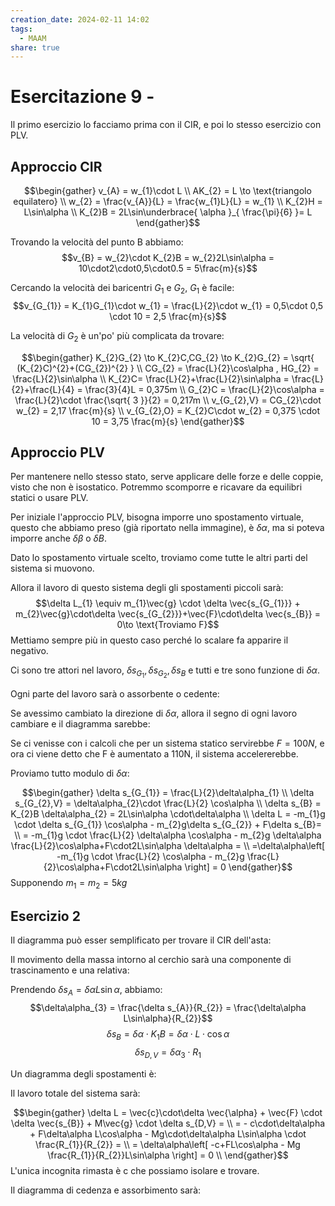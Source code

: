 ```yaml
---
creation_date: 2024-02-11 14:02
tags:
  - MAAM
share: true
---
```

# Esercitazione 9 - 

Il primo esercizio lo facciamo prima con il CIR, e poi lo stesso esercizio con PLV.

## Approccio CIR

<!Diagramma problema e dati>

$$\begin{gather}
v_{A} = w_{1}\cdot L \\
AK_{2} = L \to \text{triangolo equilatero} \\
w_{2} = \frac{v_{A}}{L} = \frac{w_{1}L}{L} = w_{1} \\
K_{2}H = L\sin\alpha \\
K_{2}B = 2L\sin\underbrace{ \alpha }_{ \frac{\pi}{6} }= L
\end{gather}$$

Trovando la velocità del punto B abbiamo:
$$v_{B} = w_{2}\cdot K_{2}B = w_{2}2L\sin\alpha = 10\cdot2\cdot0,5\cdot0.5 = 5\frac{m}{s}$$

Cercando la velocità dei baricentri $G_{1}$ e $G_{2}$, $G_{1}$ è facile:
$$v_{G_{1}} = K_{1}G_{1}\cdot w_{1} = \frac{L}{2}\cdot w_{1} = 0,5\cdot 0,5 \cdot 10 = 2,5 \frac{m}{s}$$

La velocità di $G_{2}$ è un'po' più complicata da trovare:

$$\begin{gather}
K_{2}G_{2} \to K_{2}C,CG_{2} \to K_{2}G_{2} = \sqrt{ (K_{2}C)^{2}+(CG_{2})^{2} } \\
CG_{2} = \frac{L}{2}\cos\alpha , HG_{2} = \frac{L}{2}\sin\alpha \\
K_{2}C= \frac{L}{2}+\frac{L}{2}\sin\alpha = \frac{L}{2}+\frac{L}{4} = \frac{3}{4}L = 0,375m \\
G_{2}C = \frac{L}{2}\cos\alpha = \frac{L}{2}\cdot \frac{\sqrt{ 3 }}{2} = 0,217m \\
v_{G_{2},V} = CG_{2}\cdot w_{2} = 2,17 \frac{m}{s} \\
v_{G_{2},O} = K_{2}C\cdot w_{2} = 0,375 \cdot 10 = 3,75 \frac{m}{s}
\end{gather}$$

## Approccio PLV

<!Diagramma problema>

Per mantenere nello stesso stato, serve applicare delle forze e delle coppie, visto che non è isostatico. Potremmo scomporre e ricavare da equilibri statici o usare PLV.

Per iniziale l'approccio PLV, bisogna imporre uno spostamento virtuale, questo che abbiamo preso (già riportato nella immagine), è $\delta\alpha$, ma si poteva imporre anche $\delta\beta$ o $\delta B$.

Dato lo spostamento virtuale scelto, troviamo come tutte le altri parti del sistema si muovono.
<!Diagramma spostamenti>

Allora il lavoro di questo sistema degli gli spostamenti piccoli sarà:
$$\delta L_{1} \equiv m_{1}\vec{g} \cdot \delta \vec{s_{G_{1}}} + m_{2}\vec{g}\cdot\delta \vec{s_{G_{2}}}+\vec{F}\cdot\delta \vec{s_{B}} = 0\to \text{Troviamo F}$$
Mettiamo sempre più in questo caso perché lo scalare fa apparire il negativo.

Ci sono tre attori nel lavoro, $\delta s_{G_{1}},\delta s_{G_{2}},\delta s_{B}$ e tutti e tre sono funzione di $\delta\alpha$.

Ogni parte del lavoro sarà o assorbente o cedente:
<!Diagramma primo cedimento e assorbimento>

Se avessimo cambiato la direzione di $\delta\alpha$, allora il segno di ogni lavoro cambiare e il diagramma sarebbe:
<!Diagramma cedimento e assorbimento con il segno cambiato>

Se ci venisse con i calcoli che per un sistema statico servirebbe $F=100N$, e ora ci viene detto che F è aumentato a 110N, il sistema accelererebbe.

Proviamo tutto modulo di $\delta\alpha$:

<!Diagramma diagramma con delta-alfa$>

$$\begin{gather}
\delta s_{G_{1}} = \frac{L}{2}\delta\alpha_{1} \\
\delta s_{G_{2},V} = \delta\alpha_{2}\cdot \frac{L}{2} \cos\alpha \\
\delta s_{B} = K_{2}B \delta\alpha_{2} = 2L\sin\alpha \cdot\delta\alpha \\
\delta L = -m_{1}g \cdot \delta s_{G_{1}} \cos\alpha - m_{2}g\delta s_{G_{2}} + F\delta s_{B}= \\
= -m_{1}g \cdot \frac{L}{2} \delta\alpha \cos\alpha - m_{2}g \delta\alpha  \frac{L}{2}\cos\alpha+F\cdot2L\sin\alpha \delta\alpha =  \\
=\delta\alpha\left[ -m_{1}g \cdot \frac{L}{2} \cos\alpha - m_{2}g  \frac{L}{2}\cos\alpha+F\cdot2L\sin\alpha \right] = 0
\end{gather}$$
Supponendo $m_{1} = m_{2} = 5 kg$

## Esercizio 2

<!Diagramma esercizio e dati>

Il diagramma può esser semplificato per trovare il CIR dell'asta:
<!Diagramma CIR asta>

Il movimento della massa intorno al cerchio sarà una componente di trascinamento e una relativa:

<!Diagramma sistema ad A con trascinamento e relativo>

Prendendo $\delta s_{A} = \delta\alpha L\sin\alpha$, abbiamo:
$$\delta\alpha_{3} = \frac{\delta s_{A}}{R_{2}} = \frac{\delta\alpha L\sin\alpha}{R_{2}}$$
$$\delta s_{B} = \delta\alpha \cdot K_{1}B = \delta \alpha \cdot L\cdot \cos\alpha$$
$$\delta s_{D,V} = \delta\alpha_{3} \cdot R_{1}$$

Un diagramma degli spostamenti è:
<!Diagramma spostamenti>

Il lavoro totale del sistema sarà:

$$\begin{gather}
\delta L = \vec{c}\cdot\delta \vec{\alpha} + \vec{F} \cdot \delta \vec{s_{B}} + M\vec{g} \cdot \delta s_{D,V} = \\
= - c\cdot\delta\alpha + F\delta\alpha L\cos\alpha - Mg\cdot\delta\alpha L\sin\alpha \cdot \frac{R_{1}}{R_{2}} =  \\
= \delta\alpha\left[ -c+FL\cos\alpha - Mg \frac{R_{1}}{R_{2}}L\sin\alpha \right] = 0 \\
\end{gather}$$
L'unica incognita rimasta è c che possiamo isolare e trovare.

Il diagramma di cedenza e assorbimento sarà:
<!Diagramma cedimento e assorbimento esercizio 2.>






